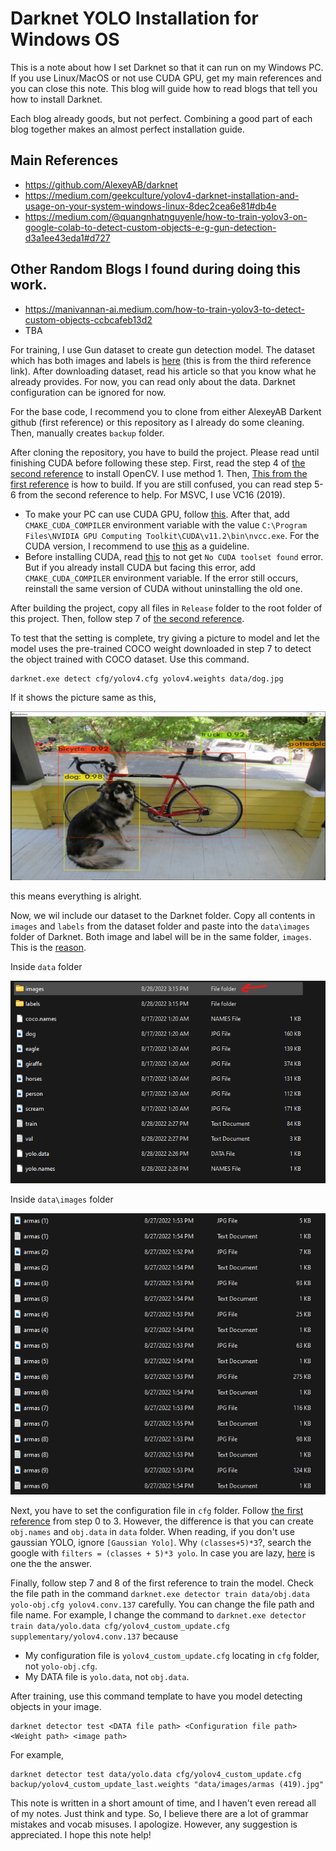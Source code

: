 # Darknet YOLO Installation for Windows OS

This is a note about how I set Darknet so that it can run on my Windows PC. If you use Linux/MacOS or not use CUDA GPU, get my main references and you can close this note. This blog will guide how to read blogs that tell you how to install Darknet. 

Each blog already goods, but not perfect. Combining a good part of each blog together makes an almost perfect installation guide.

## Main References
- https://github.com/AlexeyAB/darknet
- https://medium.com/geekculture/yolov4-darknet-installation-and-usage-on-your-system-windows-linux-8dec2cea6e81#db4e
- https://medium.com/@quangnhatnguyenle/how-to-train-yolov3-on-google-colab-to-detect-custom-objects-e-g-gun-detection-d3a1ee43eda1#d727

## Other Random Blogs I found during doing this work.
- https://manivannan-ai.medium.com/how-to-train-yolov3-to-detect-custom-objects-ccbcafeb13d2
- TBA

For training, I use Gun dataset to create gun detection model. The dataset which has both images and labels is [here](http://www.mediafire.com/file/pvfircmboaelkxc/Gun_data_labeled.zip/file) (this is from the third reference link). After downloading dataset, read his article so that you know what he already provides. For now, you can read only about the data. Darknet configuration can be ignored for now.

For the base code, I recommend you to clone from either AlexeyAB Darkent github (first reference) or this repository as I already do some cleaning. Then, manually creates `backup` folder.

After cloning the repository, you have to build the project. Please read until finishing CUDA before following these step. First, read the step 4 of [the second reference](https://medium.com/geekculture/yolov4-darknet-installation-and-usage-on-your-system-windows-linux-8dec2cea6e81#db4e) to install OpenCV. I use method 1. Then, [This from the first reference](https://github.com/AlexeyAB/darknet#how-to-compile-on-windows-using-cmake) is how to build. If you are still confused, you can read step 5-6 from the second reference to help. For MSVC, I use VC16 (2019). 
- To make your PC can use CUDA GPU, follow [this](https://towardsdatascience.com/the-ultimate-tensorflow-gpu-installation-guide-for-2022-and-beyond-27a88f5e6c6e). After that, add `CMAKE_CUDA_COMPILER` environment variable with the value `C:\Program Files\NVIDIA GPU Computing Toolkit\CUDA\v11.2\bin\nvcc.exe`. For the CUDA version, I recommend to use [this](https://stackoverflow.com/questions/50622525/which-tensorflow-and-cuda-version-combinations-are-compatible) as a guideline.
- Before installing CUDA, read [this](https://stackoverflow.com/q/61300669) to not get `No CUDA toolset found` error. But if you already install CUDA but facing this error, add `CMAKE_CUDA_COMPILER` environment variable. If the error still occurs, reinstall the same version of CUDA without uninstalling the old one.

After building the project, copy all files in `Release` folder to the root folder of this project. Then, follow step 7 of [the second reference](https://medium.com/geekculture/yolov4-darknet-installation-and-usage-on-your-system-windows-linux-8dec2cea6e81#db4e).

To test that the setting is complete, try giving a picture to model and let the model uses the pre-trained COCO weight downloaded in step 7 to detect the object trained with COCO dataset. Use this command.
```
darknet.exe detect cfg/yolov4.cfg yolov4.weights data/dog.jpg
```
If it shows the picture same as this,

![dog_predict](/blogpicture/dog_predict.png)

this means everything is alright.

Now, we wil include our dataset to the Darknet folder. Copy all contents in `images` and `labels` from the dataset folder and paste into the `data\images` folder of Darknet. Both image and label will be in the same folder, `images`. This is the [reason](https://github.com/pjreddie/darknet/issues/1726).

Inside `data` folder

![data_folder](/blogpicture/data_folder.png)

Inside `data\images` folder

![images_folder](/blogpicture/images_folder.png)

Next, you have to set the configuration file in `cfg` folder. Follow [the first reference](https://github.com/AlexeyAB/darknet#how-to-train-to-detect-your-custom-objects) from step 0 to 3. However, the difference is that you can create `obj.names` and `obj.data` in `data` folder. When reading, if you don't use gaussian YOLO, ignore `[Gaussian Yolo]`. Why `(classes+5)*3`?, search the google with `filters = (classes + 5)*3 yolo`. In case you are lazy, [here](https://stackoverflow.com/questions/60427903/why-is-the-filters-set-as-classes-5-3-in-this-article) is one the the answer.

Finally, follow step 7 and 8 of the first reference to train the model. Check the file path in the command `darknet.exe detector train data/obj.data yolo-obj.cfg yolov4.conv.137` carefully. You can change the file path and file name. For example, I change the command to `darknet.exe detector train data/yolo.data cfg/yolov4_custom_update.cfg supplementary/yolov4.conv.137` because
- My configuration file is `yolov4_custom_update.cfg` locating in `cfg` folder, not `yolo-obj.cfg`.
- My DATA file is `yolo.data`, not `obj.data`.

After training, use this command template to have you model detecting objects in your image.
```
darknet detector test <DATA file path> <Configuration file path> <Weight path> <image path>
```
For example,
```
darknet detector test data/yolo.data cfg/yolov4_custom_update.cfg backup/yolov4_custom_update_last.weights "data/images/armas (419).jpg"
```

This note is written in a short amount of time, and I haven't even reread all of my notes. Just think and type. So, I believe there are a lot of grammar mistakes and vocab misuses. I apologize. However, any suggestion is appreciated. I hope this note help!